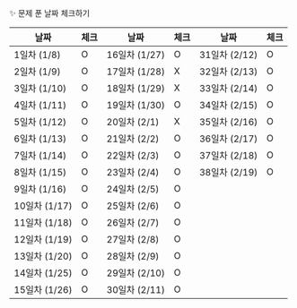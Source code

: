 ✨ 문제 푼 날짜 체크하기

| 날짜 | 체크 | 날짜 | 체크 | 날짜 | 체크 |
| --- | --- | --- | --- | --- | --- |
| 1일차 (1/8) | O | 16일차 (1/27) | O | 31일차 (2/12) | O |
| 2일차 (1/9) | O | 17일차 (1/28) | X | 32일차 (2/13) | O |
| 3일차 (1/10) | O | 18일차 (1/29) | X | 33일차 (2/14) | O |
| 4일차 (1/11) | O | 19일차 (1/30) | O | 34일차 (2/15) | O |
| 5일차 (1/12) | O | 20일차 (2/1) | X | 35일차 (2/16) | O |
| 6일차 (1/13) | O | 21일차 (2/2) | O | 36일차 (2/17) | O |
| 7일차 (1/14) | O | 22일차 (2/3) | O | 37일차 (2/18) | O |
| 8일차 (1/15) | O | 23일차 (2/4) | O | 38일차 (2/19) | O |
| 9일차 (1/16) | O | 24일차 (2/5) | O |
| 10일차 (1/17) | O | 25일차 (2/6) | O |
| 11일차 (1/18) | O | 26일차 (2/7) | O |
| 12일차 (1/19) | O | 27일차 (2/8) | O |
| 13일차 (1/20) | O | 28일차 (2/9) | O |
| 14일차 (1/25) | O | 29일차 (2/10) | O |
| 15일차 (1/26) | O | 30일차 (2/11) | O |